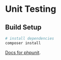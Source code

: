 # Unit Testing

## Build Setup

``` bash
# install dependencies
composer install

```

[Docs for phpunit](https://phpunit.de/manual/current/en/writing-tests-for-phpunit.html).
